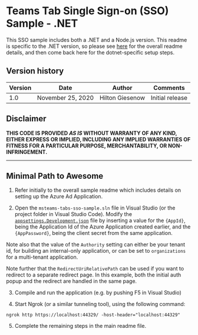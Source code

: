 # Teams Tab Single Sign-on (SSO) Sample - .NET

This SSO sample includes both a .NET and a Node.js version. This readme is specific to the .NET version, so please see [here](../../) for the overall readme details, and then come back here for the dotnet-specific setup steps.

## Version history

Version|Date|Author|Comments
-------|----|----|--------
1.0|November 25, 2020|Hilton Giesenow|Initial release

## Disclaimer

**THIS CODE IS PROVIDED *AS IS* WITHOUT WARRANTY OF ANY KIND, EITHER EXPRESS OR IMPLIED, INCLUDING ANY IMPLIED WARRANTIES OF FITNESS FOR A PARTICULAR PURPOSE, MERCHANTABILITY, OR NON-INFRINGEMENT.**

---

## Minimal Path to Awesome

1. Refer initially to the overall sample readme which includes details on setting up the Azure Ad Application.

2. Open the `msteams-tabs-sso-sample.sln` file in Visual Studio (or the project folder in Visual Studio Code). Modify the [`appsettings.Development.json`](appsettings.Development.json) file by inserting a value for the `{AppId}`, being the Application Id of the Azure Application created earlier, and the `{AppPassword}`, being the client secret from the same application.

Note also that the value of the `Authority` setting can either be your tenant id, for building an internal-only application, or can be set to `organizations` for a multi-tenant application.

Note further that the `RedirectUriRelativePath` can be used if you want to redirect to a separate redirect page. In this example, both the initial auth popup and the redirect are handled in the same page.

3. Compile and run the application (e.g. by pushing F5 in Visual Studio)

4. Start Ngrok (or a similar tunneling tool), using the following command:

```shell
ngrok http https://localhost:44329/ -host-header="localhost:44329"
```

5. Complete the remaining steps in the main readme file.
